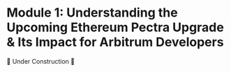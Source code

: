 # Module 1: Understanding the Upcoming Ethereum Pectra Upgrade & Its Impact for Arbitrum Developers
                                                        
🚧 Under Construction 🚧